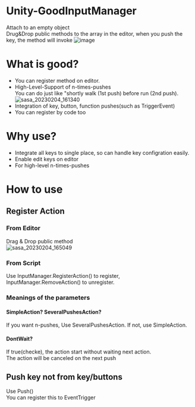 # Unity-GoodInputManager  
Attach to an empty object  
Drug&Drop public methods to the array in the editor, when you push the key, the method will invoke
![image](https://user-images.githubusercontent.com/101827492/216754996-143fba0c-582c-405c-8734-3a407c64d45b.png)

# What is good?
* You can register method on editor. 
* High-Level-Support of n-times-pushes  
You can do just like "shortly walk (1st push) before run (2nd push).
![sasa_20230204_161340](https://user-images.githubusercontent.com/101827492/216756425-631cf050-f2e0-4272-acf4-3f42198ab7c1.gif)
* Integration of key, button, function pushes(such as TriggerEvent)
* You can register by code too

# Why use?
* Integrate all keys to single place, so can handle key configration easily.
* Enable edit keys on editor
* For high-level n-times-pushes

# How to use
## Register Action
### From Editor
Drag & Drop public method  
![sasa_20230204_165049](https://user-images.githubusercontent.com/101827492/216755894-2627dd95-7542-4dce-a908-dfe1bfab99a2.gif)
  
### From Script
Use InputManager.RegisterAction() to register, InputManager.RemoveAction() to unregister.
  
### Meanings of the parameters
#### SimpleAction? SeveralPushesAction?
If you want n-pushes, Use SeveralPushesAction. If not, use SimpleAction.  

#### DontWait?
If true(checke), the action start without waiting next action.  
The action will be canceled on the next push

## Push key not from key/buttons
Use Push()  
You can register this to EventTrigger
